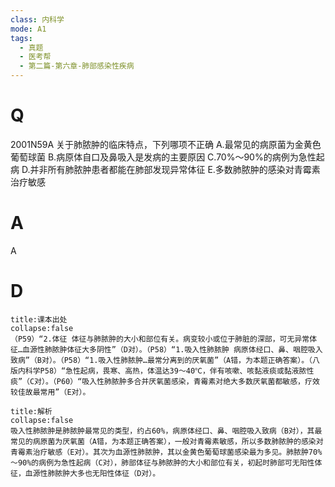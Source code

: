 ```yaml
---
class: 内科学
mode: A1
tags:
  - 真题
  - 医考帮
  - 第二篇-第六章-肺部感染性疾病
---
```


# Q
2001N59A 关于肺脓肿的临床特点，下列哪项不正确
A.最常见的病原菌为金黄色葡萄球菌
B.病原体自口及鼻吸入是发病的主要原因
C.70%～90%的病例为急性起病
D.并非所有肺脓肿患者都能在肺部发现异常体征
E.多数肺脓肿的感染对青霉素治疗敏感

# A
A
# D
```ad-note
title:课本出处
collapse:false
（P59）“2.体征 体征与肺脓肿的大小和部位有关。病变较小或位于肺脏的深部，可无异常体征…血源性肺脓肿体征大多阴性”（D对）。（P58）“1.吸入性肺脓肿 病原体经口、鼻、咽腔吸入致病”（B对）。（P58）“1.吸入性肺脓肿…最常分离到的厌氧菌”（A错，为本题正确答案）。（八版内科学P58）“急性起病，畏寒、高热，体温达39～40℃，伴有咳嗽、咳黏液痰或黏液脓性痰”（C对）。（P60）“吸入性肺脓肿多合并厌氧菌感染，青霉素对绝大多数厌氧菌都敏感，疗效较佳故最常用”（E对）。
```

```ad-summary
title:解析
collapse:false
吸入性肺脓肿是肺脓肿最常见的类型，约占60%，病原体经口、鼻、咽腔吸入致病（B对），其最常见的病原菌为厌氧菌（A错，为本题正确答案），一般对青霉素敏感，所以多数肺脓肿的感染对青霉素治疗敏感（E对）。其次为血源性肺脓肿，其以金黄色葡萄球菌感染最为多见。肺脓肿70%～90%的病例为急性起病（C对），肺部体征与肺脓肿的大小和部位有关，初起时肺部可无阳性体征，血源性肺脓肿大多也无阳性体征（D对）。
```

